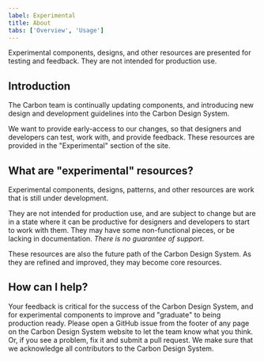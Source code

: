 ```yaml
---
label: Experimental
title: About
tabs: ['Overview', 'Usage']
---
```


<page-intro>Experimental components, designs, and other resources are presented for testing and feedback. They are not intended for production use.</page-intro>

## Introduction

The Carbon team is continually updating components, and introducing new design and development guidelines into the Carbon Design System.

We want to provide early-access to our changes, so that designers and developers can test, work with, and provide feedback. These resources are provided in the "Experimental" section of the site.

## What are "experimental" resources?

Experimental components, designs, patterns, and other resources are work that is still under development.

They are not intended for production use, and are subject to change but are in a state where it can be productive for designers and developers to start to work with them. They may have some non-functional pieces, or be lacking in documentation. *There is no guarantee of support*.

These resources are also the future path of the Carbon Design System. As they are refined and improved, they may become core resources.

## How can I help?

Your feedback is critical for the success of the Carbon Design System, and for experimental components to improve and "graduate" to being production ready. Please open a GitHub issue from the footer of any page on the Carbon Design System website to let the team know what you think. Or, if you see a problem, fix it and submit a pull request. We make sure that we acknowledge all contributors to the Carbon Design System.
